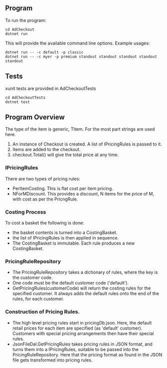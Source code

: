 ## Program
To run the program:

```
cd AdCheckout
dotnet run
```

This will provide the available command line options.
Example usages:

```
dotnet run -- -c default -p classic
dotnet run -- -c myer -p premium standout standout standout standout standout
```

## Tests
xunit tests are provided in AdCheckoutTests

```
cd AdCheckoutTests
dotnet test
```

## Program Overview
The type of the item is generic, TItem. For the most part strings are used here.

1. An instance of Checkout<TItem> is created.
A list of IPricingRules is passed to it.
2. Items are added to the checkout.
3. checkout.Total() will give the total price at any time.

### IPricingRules
There are two types of pricing rules:
- PerItemCosting. This is flat cost per item pricing.
- NForMDiscount. This provides a discount, N items for the price of M, with cost as per the PricngRule.

### Costing Process
To cost a basket the following is done:
- the basket contents is turned into a CostingBasket.
- the list of IPricingRules is then applied in sequence.
- The CostingBasket is immutable. Each rule produces a new CostingBasket.

### PricingRuleRepository
- The PricingRuleRepository takes a dictionary of rules, where the key is the customer code.
- One code must be the default customer code ('default').
- GetPricingRules(customerCode) will return the costing rules for the specified customer.
It always adds the default rules onto the end of the rules, for each customer.

### Construction of Pricing Rules.
- The high level pricing rules start in pricingDb.json. Here, the default retail prices for each item are specified (as 'default' customer).
Customers with special pricing arrangements then have their special rules.
- JsonFileDal.GetPricingRules takes pricing rules in JSON format, and turns them into a IPricingRules, suitable to be passed
into the PricingRuleRepository. Here that the pricing format as found in the JSON file gets transformed into pricing rules.


